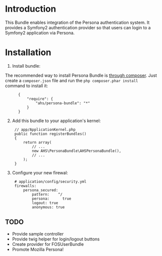 Introduction
============

This Bundle enables integration of the Persona authentication system. 
It provides a Symfony2 authentication provider so that users can login to a Symfony2 application via Persona.

Installation
============

  1. Install bundle:

  The recommended way to install Persona Bundle is [through composer](http://getcomposer.org). Just create a `composer.json` file and run the `php composer.phar install` command to install it:

          {
              "require": {
                  "ahs/persona-bundle": "*"
              }
          }

  2. Add this bundle to your application's kernel:

          // app/ApplicationKernel.php
          public function registerBundles()
          {
              return array(
                  // ...
                  new AHS\PersonaBundle\AHSPersonaBundle(),
                  // ...
              );
          }  

  3. Configure your new firewal:

          # application/config/security.yml
          firewalls:
              persona_secured:
                  pattern:    ^/
                  persona:      true
                  logout: true
                  anonymous: true

## TODO

* Provide sample controller
* Provide twig helper for login/logout buttons
* Create provider for FOSUserBundle
* Promote Mozilla Persona!